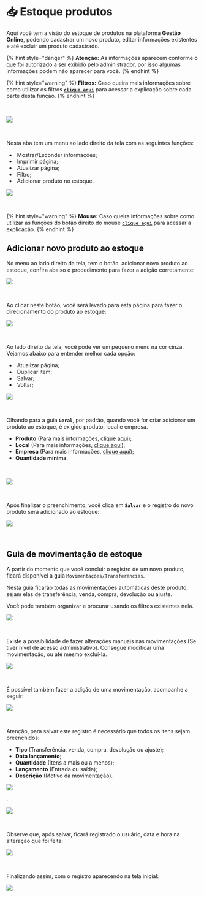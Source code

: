 # 📥 Estoque produtos

Aqui você tem a visão do estoque de produtos na plataforma **Gestão Online**, podendo cadastrar um novo produto, editar informações existentes e até excluir um produto cadastrado.

{% hint style="danger" %}
**Atenção:** As informações aparecem conforme o que foi autorizado a ser exibido pelo administrador, por isso algumas informações podem não aparecer para você.
{% endhint %}

{% hint style="warning" %}
**Filtros:** Caso queira mais informações sobre como utilizar os filtros [**`clique aqui`**](/erp-v2/primeiro_acesso/filtros.md) para acessar a explicação sobre cada parte desta função.
{% endhint %}

<br>

![](/erp-v2/assets/funcionalidades/estoque_produto/aba_estoque.gif)

<br>

Nesta aba tem um menu ao lado direito da tela com as seguintes funções:

- <img src="/erp-v2/assets/icon_exibir.png" alt="" data-size="line"> Mostrar/Esconder informações;
- <img src="/erp-v2/assets/icon_imprimir.png" alt="" data-size="line"> Imprimir página;
- <img src="/erp-v2/assets/icon_atualizar.png" alt="" data-size="line"> Atualizar página;
- <img src="/erp-v2/assets/icon_filtro.png" alt="" data-size="line"> Filtro;
- <img src="/erp-v2/assets/icon_add.png" alt="" data-size="line"> Adicionar produto no estoque.

![](/erp-v2/assets/funcionalidades/estoque_produto/aba_estoque_menu.png)

<br>

{% hint style="warning" %}
**Mouse:** Caso queira informações sobre como utilizar as funções do botão direito do mouse [**`clique aqui`**](/erp-v2/primeiro_acesso/atalhos_internos#menu-botao-direito-do-mouse) para acessar a explicação.
{% endhint %}

## Adicionar novo produto ao estoque

No menu ao lado direito da tela, tem o botão <img src="/erp-v2/assets/icon_add.png" alt="" data-size="line"> adicionar novo produto ao estoque, confira abaixo o procedimento para fazer a adição corretamente:

![](/erp-v2/assets/funcionalidades/estoque_produto/aba_estoque_add.png)

<br>

Ao clicar neste botão, você será levado para esta página para fazer o direcionamento do produto ao estoque:

![](/erp-v2/assets/funcionalidades/estoque_produto/aba_estoque_add_inicio.png)

<br>

Ao lado direito da tela, você pode ver um pequeno menu na cor cinza. Vejamos abaixo para entender melhor cada opção:

- <img src="/erp-v2/assets/icon_atualizar.png" alt="" data-size="line"> Atualizar página;
- <img src="/erp-v2/assets/icon_duplicar.png" alt="" data-size="line"> Duplicar item;
- <img src="/erp-v2/assets/icon_salvar.png" alt="" data-size="line"> Salvar;
- <img src="/erp-v2/assets/icon_voltar.png" alt="" data-size="line"> Voltar;

![](/erp-v2/assets/funcionalidades/estoque_produto/aba_estoque_add_menu.png)

<br>

Olhando para a guia **`Geral`**, por padrão, quando você for criar adicionar um produto ao estoque, é exigido produto, local e empresa. 

- **Produto** (Para mais informações, [clique aqui](/erp-v2/funcionalidades/produtos_servicos/produtos.md));
- **Local** (Para mais informações, [clique aqui](/erp-v2/funcionalidades/unidades_locais_estoque/local_estoque.md));
- **Empresa** (Para mais informações, [clique aqui](/erp-v2/funcionalidades/parametrizacoes/empresas.md));
- **Quantidade mínima**.

<br>

![](/erp-v2/assets/funcionalidades/estoque_produto/aba_estoque_add_produto_itens.png)

<br>

Após finalizar o preenchimento, você clica em **`Salvar`** e o registro do novo produto será adicionado ao estoque:

![](/erp-v2/assets/funcionalidades/estoque_produto/aba_estoque_add_produto_salvar.gif)

<br>

## Guia de movimentação de estoque

A partir do momento que você concluir o registro de um novo produto, ficará disponível a guia `Movimentações/Transferências`.

Nesta guia ficarão todas as movimentações automáticas deste produto, sejam elas de transferência, venda, compra, devolução ou ajuste.

Você pode também organizar e procurar usando os filtros existentes nela.

![](/erp-v2/assets/funcionalidades/estoque_produto/aba_estoque_add_produto_guia_estoque.png)

<br>

Existe a possibilidade de fazer alterações manuais nas movimentações (Se tiver nível de acesso administrativo). Consegue modificar uma movimentação, ou até mesmo excluí-la. 

![](/erp-v2/assets/funcionalidades/estoque_produto/guia_movimentacoes_edit.png)

<br>

É possível também fazer a adição de uma movimentação, acompanhe a seguir:

![](/erp-v2/assets/funcionalidades/estoque_produto/guia_movimentacoes_add.png)

<br>

Atenção, para salvar este registro é necessário que todos os itens sejam preenchidos:

- **Tipo** (Transferência, venda, compra, devolução ou ajuste);
- **Data lançamento**;
- **Quantidade** (Itens a mais ou a menos);
- **Lançamento** (Entrada ou saída);
- **Descrição** (Motivo da movimentação).

![](/erp-v2/assets/funcionalidades/estoque_produto/guia_movimentacoes_add_inicio.png)

.

![](/erp-v2/assets/funcionalidades/estoque_produto/guia_movimentacoes_add_inicio.gif)

<br>

Observe que, após salvar, ficará registrado o usuário, data e hora na alteração que foi feita:

![](/erp-v2/assets/funcionalidades/estoque_produto/guia_movimentacoes_add_salvar.png)

<br>

Finalizando assim, com o registro aparecendo na tela inicial:

![](/erp-v2/assets/funcionalidades/estoque_produto/guia_movimentacoes_add_final.png)